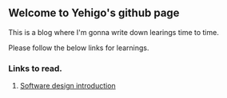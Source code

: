 ## Welcome to Yehigo's github page
This is a blog where I'm gonna write down learings time to time.  

Please follow the below links for learnings. 

###  Links to read.
1.   [Software design introduction](/software/design/introduction)
